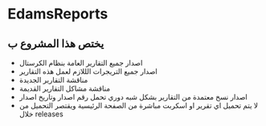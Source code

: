 # EdamsReports
## يختص هذا المشروع ب
- اصدار جميع التقارير العامة بنظام الكرستال 
- اصدار جميع التريجرات الللازم لعمل هذه التقارير
- مناقشة التقارير الجديدة
- مناقشة مشاكل التقارير القديمة
- اصدار نسخ معتمدة من التقارير بشكل شبه دوري تحمل رقم اصدار وتاريخ اصدار
- لا يتم تحميل اي تقرير او اسكربت مباشرة من الصفحة الرئيسية ويقتصر التحميل من خلال
releases
